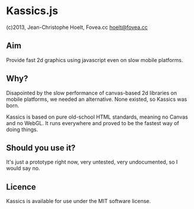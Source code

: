 Kassics.js
==========
(c)2013, Jean-Christophe Hoelt, Fovea.cc <hoelt@fovea.cc>

Aim
---
Provide fast 2d graphics using javascript even on slow mobile platforms.

Why?
----
Disapointed by the slow performance of canvas-based 2d libraries on mobile platforms, we needed an alternative. None existed, so Kassics was born.

Kassics is based on pure old-school HTML standards, meaning no Canvas and no WebGL. It runs everywhere and proved to be the fastest way of doing things.

Should you use it?
------------------
It's just a prototype right now, very untested, very undocumented, so I would say no.

Licence
-------
Kassics is available for use under the MIT software license.
